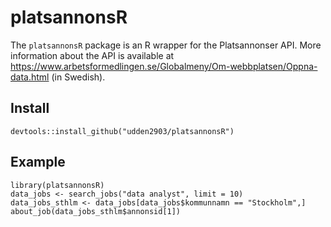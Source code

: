 # platsannonsR

The `platsannonsR` package is an R wrapper for the Platsannonser API. More information about the API is available at https://www.arbetsformedlingen.se/Globalmeny/Om-webbplatsen/Oppna-data.html (in Swedish).

## Install

    devtools::install_github("udden2903/platsannonsR")

## Example

    library(platsannonsR)
    data_jobs <- search_jobs("data analyst", limit = 10)
    data_jobs_sthlm <- data_jobs[data_jobs$kommunnamn == "Stockholm",] 
    about_job(data_jobs_sthlm$annonsid[1])
